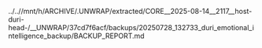 ../..//mnt/h/ARCHIVE/.UNWRAP/extracted/CORE__2025-08-14__2117__host-duri-head-/__UNWRAP/37cd7f6acf/backups/20250728_132733_duri_emotional_intelligence_backup/BACKUP_REPORT.md